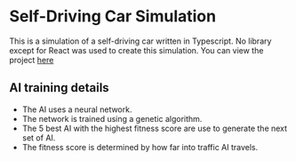 # Self-Driving Car Simulation
This is a simulation of a self-driving car written in Typescript. 
No library except for React was used to create this simulation.
You can view the project [here](https://self-driving-typescript.vercel.app/)
## AI training details
- The AI uses a neural network. 
- The network is trained using a genetic algorithm. 
- The 5 best AI with the highest fitness score are use to generate the next set of AI. 
- The fitness score is determined by how far into traffic AI travels.

